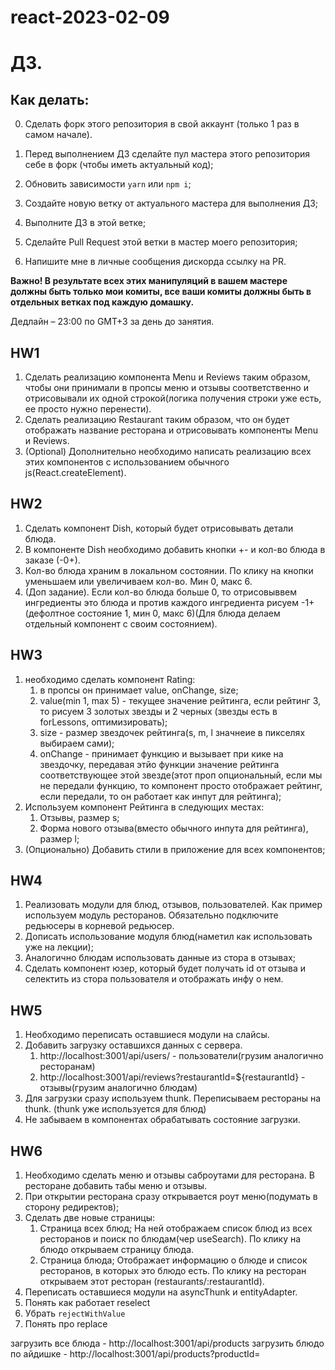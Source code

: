 # react-2023-02-09

# ДЗ.

## Как делать:

0. Сделать форк этого репозитория в свой аккаунт (только 1 раз в самом начале).

1. Перед выполнением ДЗ сделайте пул мастера этого репозитория себе в форк (чтобы иметь актуальный код);
2. Обновить зависимости `yarn` или `npm i`;
3. Создайте новую ветку от актуального мастера для выполнения ДЗ;
4. Выполните ДЗ в этой ветке;
5. Сделайте Pull Request этой ветки в мастер моего репозитория;
6. Напишите мне в личные сообщения дискорда ссылку на PR.

**Важно! В результате всех этих манипуляций в вашем мастере должны быть только мои комиты, все ваши комиты должны быть в отдельных ветках под каждую домашку.**

Дедлайн – 23:00 по GMT+3 за день до занятия.

## HW1

1. Сделать реализацию компонента Menu и Reviews таким образом, чтобы они принимали в пропсы меню и отзывы соответственно и отрисовывали их одной строкой(логика получения строки уже есть, ее просто нужно перенести).
2. Сделать реализацию Restaurant таким образом, что он будет отображать название ресторана и отрисовывать компоненты Menu и Reviews.
3. (Optional) Дополнительно необходимо написать реализацию всех этих компонентов с использованием обычного js(React.createElement).

## HW2

1. Сделать компонент Dish, который будет отрисовывать детали блюда.
2. В компоненте Dish необходимо добавить кнопки +- и кол-во блюда в заказе (-0+).
3. Кол-во блюда храним в локальном состоянии. По клику на кнопки уменьшаем или увеличиваем кол-во. Мин 0, макс 6.
4. (Доп задание). Если кол-во блюда больше 0, то отрисовыввем ингредиенты это блюда и против каждого ингредиента рисуем -1+ (дефолтное состояние 1, мин 0, макс 6)(Для блюда делаем отдельный компонент с своим состоянием).

## HW3

1. необходимо сделать компонент Rating:
   1. в пропсы он принимает value, onChange, size;
   2. value(min 1, max 5) - текущее значение рейтинга, если рейтинг 3, то рисуем 3 золотых звезды и 2 черных (звезды есть в forLessons, оптимизировать);
   3. size - размер звездочек рейтинга(s, m, l значнеие в пикселях выбираем сами);
   4. onChange - принимает функцию и вызывает при кике на звездочку, передавая этйо функции значение рейтинга соответствующее этой звезде(этот проп опциональный, если мы не передали функцию, то компонент просто отображает рейтинг, если передали, то он работает как инпут для рейтинга);
2. Используем компонент Рейтинга в следующих местах:
   1. Отзывы, размер s;
   2. Форма нового отзыва(вместо обычного инпута для рейтинга), размер l;
3. (Опционально) Добавить стили в приложение для всех компонентов;

## HW4

1. Реализовать модули для блюд, отзывов, пользователей. Как пример используем модуль ресторанов. Обязательно подключите редьюсеры в корневой редьюсер.
2. Дописать использование модуля блюд(наметил как использовать уже на лекции);
3. Аналогично блюдам использовать данные из стора в отзывах;
4. Сделать компонент юзер, который будет получать id от отзыва и селектить из стора пользователя и отображать инфу о нем.

## HW5

1. Необходимо переписать оставшиеся модули на слайсы.
2. Добавить загрузку оставшихся данных с сервера.
   1. http://localhost:3001/api/users/ - пользователи(грузим аналогично ресторанам)
   2. http://localhost:3001/api/reviews?restaurantId=${restaurantId} - отзывы(грузим аналогично блюдам)
3. Для загрузки сразу используем thunk. Переписываем рестораны на thunk. (thunk уже используется для блюд)
4. Не забываем в компонентах обрабатывать состояние загрузки.

## HW6

1.  Необходимо сделать меню и отзывы саброутами для ресторана. В ресторане добавить табы меню и отзывы.
2.  При открытии ресторана сразу открывается роут меню(подумать в сторону редиректов);
3.  Сделать две новые страницы:
    1.  Страница всех блюд; На ней отображаем список блюд из всех ресторанов и поиск по блюдам(чер useSearch). По клику на блюдо открываем страницу блюда.
    2.  Страница блюда; Отображает информацию о блюде и список ресторанов, в которых это блюдо есть. По клику на ресторан открываем этот ресторан (restaurants/:restaurantId).
4.  Переписать оставшиеся модули на asyncThunk и entityAdapter.
5.  Понять как работает reselect
6.  Убрать `rejectWithValue`
7.  Понять про replace

загрузить все блюда - http://localhost:3001/api/products
загрузить блюдо по айдишке - http://localhost:3001/api/products?productId=
